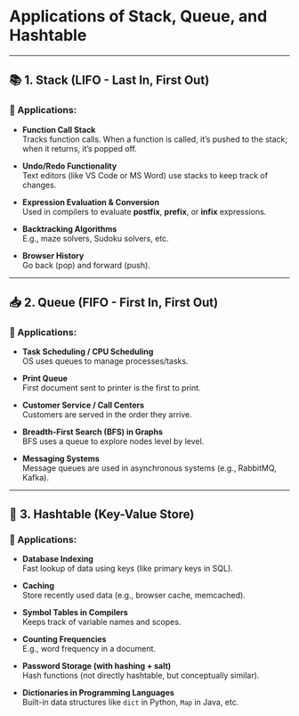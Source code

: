 # Applications of Stack, Queue, and Hashtable

---

## 📚 1. Stack (LIFO - Last In, First Out)

### 🔁 Applications:
- **Function Call Stack**  
  Tracks function calls. When a function is called, it’s pushed to the stack; when it returns, it’s popped off.

- **Undo/Redo Functionality**  
  Text editors (like VS Code or MS Word) use stacks to keep track of changes.

- **Expression Evaluation & Conversion**  
  Used in compilers to evaluate **postfix**, **prefix**, or **infix** expressions.

- **Backtracking Algorithms**  
  E.g., maze solvers, Sudoku solvers, etc.

- **Browser History**  
  Go back (pop) and forward (push).

---

## 📥 2. Queue (FIFO - First In, First Out)

### 🚦 Applications:
- **Task Scheduling / CPU Scheduling**  
  OS uses queues to manage processes/tasks.

- **Print Queue**  
  First document sent to printer is the first to print.

- **Customer Service / Call Centers**  
  Customers are served in the order they arrive.

- **Breadth-First Search (BFS) in Graphs**  
  BFS uses a queue to explore nodes level by level.

- **Messaging Systems**  
  Message queues are used in asynchronous systems (e.g., RabbitMQ, Kafka).

---

## 🔐 3. Hashtable (Key-Value Store)

### 🚀 Applications:
- **Database Indexing**  
  Fast lookup of data using keys (like primary keys in SQL).

- **Caching**  
  Store recently used data (e.g., browser cache, memcached).

- **Symbol Tables in Compilers**  
  Keeps track of variable names and scopes.

- **Counting Frequencies**  
  E.g., word frequency in a document.

- **Password Storage (with hashing + salt)**  
  Hash functions (not directly hashtable, but conceptually similar).

- **Dictionaries in Programming Languages**  
  Built-in data structures like `dict` in Python, `Map` in Java, etc.